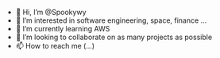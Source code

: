 - 👋 Hi, I’m @Spookywy
- 👀 I’m interested in software engineering, space, finance ...
- 🌱 I’m currently learning AWS
- 💞️ I’m looking to collaborate on as many projects as possible
- 📫 How to reach me (...)

<!---
Spookywy/Spookywy is a ✨ special ✨ repository because its `README.md` (this file) appears on your GitHub profile.
You can click the Preview link to take a look at your changes.
--->
